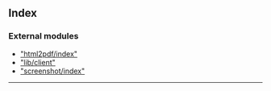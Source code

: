 



## Index

### External modules

* ["html2pdf/index"](modules/_html2pdf_index_.md)
* ["lib/client"](modules/_lib_client_.md)
* ["screenshot/index"](modules/_screenshot_index_.md)



---
